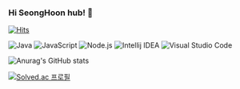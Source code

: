 ### Hi SeongHoon hub! 🌱

[![Hits](https://hits.seeyoufarm.com/api/count/incr/badge.svg?url=https%3A%2F%2Fgithub.com%2FSeongHoonPak&count_bg=%23E8CDA4&title_bg=%23E0BEBE&icon=&icon_color=%23F6D9D9&title=hits&edge_flat=false)](https://hits.seeyoufarm.com)

![Java](https://img.shields.io/badge/Java-007396.svg?style=for-the-badge&logo=Java&logoColor=white)
![JavaScript](https://img.shields.io/badge/JavaScript-F7DF1E.svg?style=for-the-badge&logo=JavaScript&logoColor=black)
![Node.js](https://img.shields.io/badge/Node.js-339933.svg?style=for-the-badge&logo=Node.js&logoColor=black)
![Intellij IDEA](https://img.shields.io/badge/Intellij%20IDEA-000000.svg?style=for-the-badge&logo=Intellij%20IDEA&logoColor=white)
![Visual Studio Code](https://img.shields.io/badge/Visual%20Studio%20Code-007ACC.svg?style=for-the-badge&logo=Visual%20Studio%20Code&logoColor=white)

![Anurag's GitHub stats](https://github-readme-stats.vercel.app/api?username=SeongHoonPak&show_icons=true&theme=radical)

[![Solved.ac
프로필](http://mazassumnida.wtf/api/generate_badge?boj=tjdgns7027)](https://solved.ac/tjdgns7027)


<!--
**SeongHoonPak/SeongHoonPak** is a ✨ _special_ ✨ repository because its `README.md` (this file) appears on your GitHub profile.

Here are some ideas to get you started:

- 🔭 I’m currently working on ...
- 🌱 I’m currently learning ...
- 👯 I’m looking to collaborate on ...
- 🤔 I’m looking for help with ...
- 💬 Ask me about ...
- 📫 How to reach me: ...
- 😄 Pronouns: ...
- ⚡ Fun fact: ...
-->
